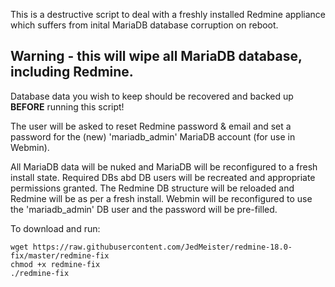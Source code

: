 This is a destructive script to deal with a freshly installed Redmine appliance
which suffers from inital MariaDB database corruption on reboot.

Warning - this will wipe all MariaDB database, including Redmine.
-----------------------------------------------------------------

Database data you wish to keep should be recovered and backed up **BEFORE**
running this script!

The user will be asked to reset Redmine password & email and set a password for
the (new) 'mariadb_admin' MariaDB account (for use in Webmin).

All MariaDB data will be nuked and MariaDB will be reconfigured to a fresh
install state. Required DBs abd DB users will be recreated and appropriate
permissions granted. The Redmine DB structure will be reloaded and Redmine will
be as per a fresh install. Webmin will be reconfigured to use the
'mariadb_admin' DB user and the password will be pre-filled.

To download and run:

	wget https://raw.githubusercontent.com/JedMeister/redmine-18.0-fix/master/redmine-fix
	chmod +x redmine-fix
	./redmine-fix
